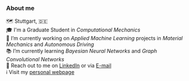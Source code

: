 ### About me

:world_map: Stuttgart, :de:  
:mortar_board: I'm a Graduate Student in *Computational Mechanics*  
:construction: I’m currently working on *Applied Machine Learning* projects in *Material Mechanics* and *Autonomous Driving*  
:books: I’m currently learning *Bayesian Neural Networks* and *Graph Convolutional Networks*  
:envelope_with_arrow: Reach out to me on [LinkedIn](https://www.linkedin.com/in/dineshkrishnanatarajan/) or via [E-mail](mailto:dineshkrishna.natarajan@gmail.com)  
:information_source: Visit my [personal webpage](http://dinesh-k-natarajan.github.io/)  

<!--
**dinesh-k-natarajan/dinesh-k-natarajan** is a ✨ _special_ ✨ repository because its `README.md` (this file) appears on your GitHub profile.

Here are some ideas to get you started:

- 🔭 I’m currently working on ...
- 🌱 I’m currently learning ...
- 👯 I’m looking to collaborate on ...
- 🤔 I’m looking for help with ...
- 💬 Ask me about ...
- 📫 How to reach me: ...
- 😄 Pronouns: ...
- ⚡ Fun fact: ...
-->
